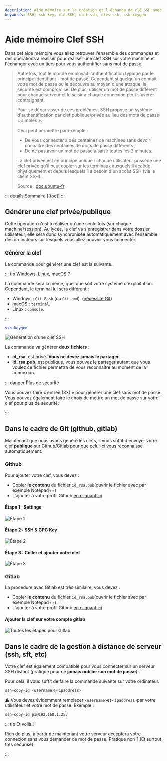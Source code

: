 ```yaml
---
description: Aide mémoire sur la création et l'échange de clé SSH avec un serveur ou Gitlab / Github
keywords: SSH, ssh-key, clé SSH, clef ssh, clés ssh, ssh-keygen
---
```


# Aide mémoire Clef SSH

Dans cet aide mémoire vous allez retrouver l'ensemble des commandes et des opérations à réaliser pour réaliser une clef SSH sur votre machine et l'échanger avec un tiers pour vous authentifier sans mot de passe.

> Autrefois, tout le monde employait l'authentification typique par le principe identifiant - mot de passe. Cependant si quelqu'un connaît votre mot de passe ou le découvre au moyen d'une attaque, la sécurité est compromise. De plus, utiliser un mot de passe différent pour chaque serveur et le saisir à chaque connexion peut s'avérer contraignant.
>
> Pour se débarrasser de ces problèmes, SSH propose un système d'authentification par clef publique/privée au lieu des mots de passe « simples ».
>
> Ceci peut permettre par exemple :
>
> - De vous connecter à des centaines de machines sans devoir connaître des centaines de mots de passe différents ;
> - De ne pas avoir un mot de passe à saisir toutes les 2 minutes.
>
> La clef privée est en principe unique : chaque utilisateur possède une clef privée qu'il peut copier sur les terminaux auxquels il accède physiquement et depuis lesquels il a besoin d'un accès SSH (via le client SSH).
>
> Source : [doc.ubuntu-fr](https://doc.ubuntu-fr.org/ssh)

::: details Sommaire
[[toc]]
:::

## Générer une clef privée/publique

Cette opération n'est à réaliser qu'une seule fois (sur chaque machine/session). Au lycée, la clef va s'enregistrer dans votre dossier utilisateur, elle sera donc synchronisée automatiquement avec l'ensemble des ordinateurs sur lesquels vous allez pouvoir vous connecter.

### Générer la clef

La commande pour générer une clef est la suivante.

::: tip Windows, Linux, macOS ?

La commande sera la même, quel que soit votre système d'exploitation. Cependant, le terminal lui sera différent :

- Windows : `Git Bash` (ou `Git cmd`). ([nécessite Git](https://git-scm.com/downloads))
- macOS : `terminal`.
- Linux : `console`.

:::

```bash
ssh-keygen
```

![Génération d'une clef SSH](./img/ssh-key.jpg)

La commande va générer **deux fichiers** :

- **id_rsa**, est privé. **Vous ne devez jamais le partager**.
- **id_rsa.pub**, est publique, vous pouvez le partager autant que vous voulez ce fichier permettra de vous reconnaître au moment de la connexion.

::: danger Plus de sécurité

Vous pouvez faire « entrée (3×) » pour générer une clef sans mot de passe. Vous pouvez également faire le choix de mettre un mot de passe sur votre clef pour plus de sécurité.

:::

## Dans le cadre de Git (github, gitlab)

Maintenant que nous avons généré les clefs, il vous suffit d'envoyer votre clef **publique** sur Github/Gitlab pour que celui-ci vous reconnaisse automatiquement.

### Github

Pour ajouter votre clef, vous devez :

- Copier **le contenu** du fichier `id_rsa.pub`(ouvrir le fichier avec par exemple Notepad++)
- L'ajouter à votre profil Github [en cliquant ici](https://github.com/settings/ssh/new)

#### Étape 1 : Settings

![Étape 1](./img//step1-github.jpg)

#### Étape 2 : SSH & GPG Key

![Étape 2](./img//step2-github.png)

#### Étape 3 : Coller et ajouter votre clef

![Étape 3](./img//step3-github.jpg)

### Gitlab

La procédure avec Gitlab est très similaire, vous devez :

- Copier **le contenu** du fichier `id_rsa.pub`(ouvrir le fichier avec par exemple Notepad++)
- L'ajouter à votre profil Github [en cliquant ici](https://gitlab.com/-/profile/keys)

#### Ajouter la clef sur votre compte gitlab

![Toutes les étapes pour Gitlab](./img/all-gitlab.jpg)

## Dans le cadre de la gestion à distance de serveur (ssh, sft, etc)

Votre clef est également compatible pour vous connecter sur un serveur SSH distant (pratique pour ne **jamais oublier son mot de passe**).

Pour cela, il vous suffit de faire la commande suivante sur votre ordinateur.

```bash
ssh-copy-id <username>@<ipaddress>
```

⚠️ Vous devez évidemment remplacer `<username>`et `<ipaddress>`par votre utilisateur et votre mot de passe. Exemple :

```bash
ssh-copy-id pi@192.168.1.253
```

::: tip Et voilà !

Rien de plus, à partir de maintenant votre serveur acceptera votre connexion sans vous demander de mot de passe. Pratique non ? (Et surtout très sécurisé)

:::